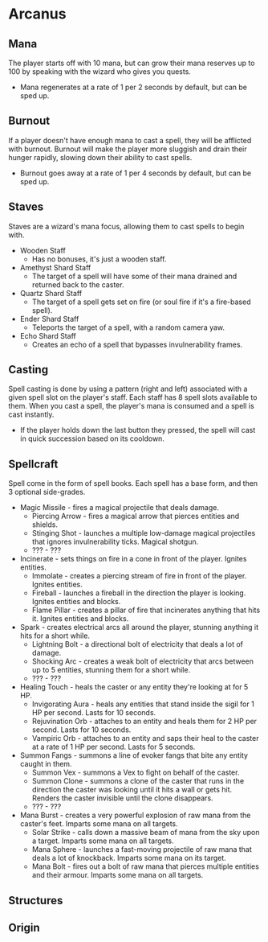 # Arcanus

## Mana
The player starts off with 10 mana, but can grow their mana reserves up to 100 by speaking with the wizard who gives you quests.
- Mana regenerates at a rate of 1 per 2 seconds by default, but can be sped up.

## Burnout
If a player doesn't have enough mana to cast a spell, they will be afflicted with burnout. Burnout will make the player more sluggish and drain their hunger rapidly, slowing down their ability to cast spells.
- Burnout goes away at a rate of 1 per 4 seconds by default, but can be sped up.

## Staves
Staves are a wizard's mana focus, allowing them to cast spells to begin with.
- Wooden Staff
  - Has no bonuses, it's just a wooden staff.
- Amethyst Shard Staff
  - The target of a spell will have some of their mana drained and returned back to the caster.
- Quartz Shard Staff
  - The target of a spell gets set on fire (or soul fire if it's a fire-based spell).
- Ender Shard Staff
  - Teleports the target of a spell, with a random camera yaw.
- Echo Shard Staff
  - Creates an echo of a spell that bypasses invulnerability frames.

## Casting
Spell casting is done by using a pattern (right and left) associated with a given spell slot on the player's staff. Each staff has 8 spell slots available to them. When you cast a spell, the player's mana is consumed and a spell is cast instantly.
- If the player holds down the last button they pressed, the spell will cast in quick succession based on its cooldown.

## Spellcraft
Spell come in the form of spell books. Each spell has a base form, and then 3 optional side-grades.
- Magic Missile - fires a magical projectile that deals damage.
  - Piercing Arrow - fires a magical arrow that pierces entities and shields.
  - Stinging Shot - launches a multiple low-damage magical projectiles that ignores invulnerability ticks. Magical shotgun.
  - ??? - ???
- Incinerate - sets things on fire in a cone in front of the player. Ignites entities.
  - Immolate - creates a piercing stream of fire in front of the player. Ignites entities.
  - Fireball - launches a fireball in the direction the player is looking. Ignites entities and blocks.
  - Flame Pillar - creates a pillar of fire that incinerates anything that hits it. Ignites entities and blocks.
- Spark - creates electrical arcs all around the player, stunning anything it hits for a short while.
  - Lightning Bolt - a directional bolt of electricity that deals a lot of damage.
  - Shocking Arc - creates a weak bolt of electricity that arcs between up to 5 entities, stunning them for a short while.
  - ??? - ???
- Healing Touch - heals the caster or any entity they're looking at for 5 HP.
  - Invigorating Aura - heals any entities that stand inside the sigil for 1 HP per second. Lasts for 10 seconds.
  - Rejuvination Orb - attaches to an entity and heals them for 2 HP per second. Lasts for 10 seconds.
  - Vampiric Orb - attaches to an entity and saps their heal to the caster at a rate of 1 HP per second. Lasts for 5 seconds.
- Summon Fangs - summons a line of evoker fangs that bite any entity caught in them.
  - Summon Vex - summons a Vex to fight on behalf of the caster.
  - Summon Clone - summons a clone of the caster that runs in the direction the caster was looking until it hits a wall or gets hit. Renders the caster invisible until the clone disappears.
  - ??? - ???
- Mana Burst - creates a very powerful explosion of raw mana from the caster's feet. Imparts some mana on all targets.
  - Solar Strike - calls down a massive beam of mana from the sky upon a target. Imparts some mana on all targets.
  - Mana Sphere - launches a fast-moving projectile of raw mana that deals a lot of knockback. Imparts some mana on its target.
  - Mana Bolt - fires out a bolt of raw mana that pierces multiple entities and their armour. Imparts some mana on all targets.

## Structures

## Origin
